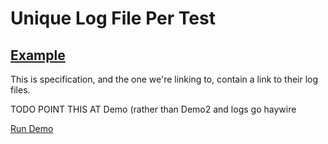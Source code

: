 # Unique Log File Per Test


## [Example](-)
This is specification, and the one we're linking to, contain a link to their log files.


TODO POINT THIS AT Demo (rather than Demo2 and logs go haywire

[ ](- "logBeforeRun()")
[Run Demo](LogbackLoggingDemo2.md "c:run")
[ ](- "logAfterRun()")
